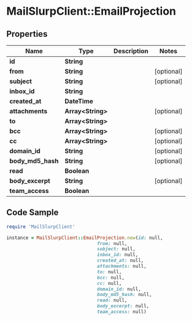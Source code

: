 # MailSlurpClient::EmailProjection

## Properties

Name | Type | Description | Notes
------------ | ------------- | ------------- | -------------
**id** | **String** |  | 
**from** | **String** |  | [optional] 
**subject** | **String** |  | [optional] 
**inbox_id** | **String** |  | 
**created_at** | **DateTime** |  | 
**attachments** | **Array&lt;String&gt;** |  | [optional] 
**to** | **Array&lt;String&gt;** |  | 
**bcc** | **Array&lt;String&gt;** |  | [optional] 
**cc** | **Array&lt;String&gt;** |  | [optional] 
**domain_id** | **String** |  | [optional] 
**body_md5_hash** | **String** |  | [optional] 
**read** | **Boolean** |  | 
**body_excerpt** | **String** |  | [optional] 
**team_access** | **Boolean** |  | 

## Code Sample

```ruby
require 'MailSlurpClient'

instance = MailSlurpClient::EmailProjection.new(id: null,
                                 from: null,
                                 subject: null,
                                 inbox_id: null,
                                 created_at: null,
                                 attachments: null,
                                 to: null,
                                 bcc: null,
                                 cc: null,
                                 domain_id: null,
                                 body_md5_hash: null,
                                 read: null,
                                 body_excerpt: null,
                                 team_access: null)
```


